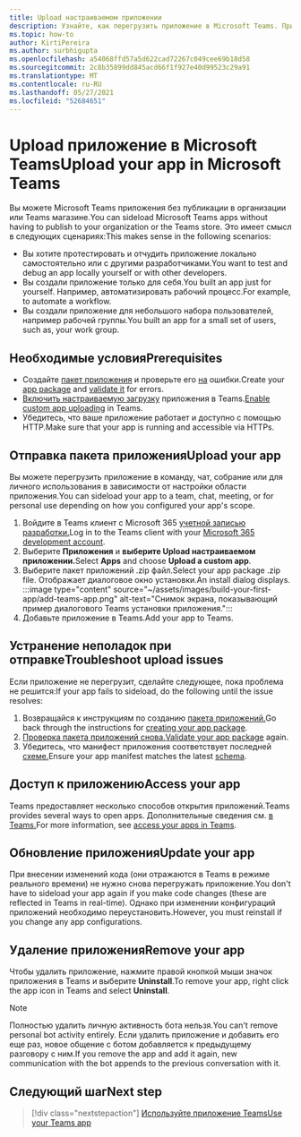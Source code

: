 ```yaml
---
title: Upload настраиваемом приложении
description: Узнайте, как перегрузить приложение в Microsoft Teams. При тестировании и отладке приложения во время разработки часто используется боковая загрузка.
ms.topic: how-to
author: KirtiPereira
ms.author: surbhigupta
ms.openlocfilehash: a54068ffd57a5d622cad72267c049cee69b18d58
ms.sourcegitcommit: 2c8b35899dd845acd66f1f927e40d99523c29a91
ms.translationtype: MT
ms.contentlocale: ru-RU
ms.lasthandoff: 05/27/2021
ms.locfileid: "52684651"
---
```

# <a name="upload-your-app-in-microsoft-teams"></a><span data-ttu-id="9fde8-104">Upload приложение в Microsoft Teams</span><span class="sxs-lookup"><span data-stu-id="9fde8-104">Upload your app in Microsoft Teams</span></span>

<span data-ttu-id="9fde8-105">Вы можете Microsoft Teams приложения без публикации в организации или Teams магазине.</span><span class="sxs-lookup"><span data-stu-id="9fde8-105">You can sideload Microsoft Teams apps without having to publish to your organization or the Teams store.</span></span> <span data-ttu-id="9fde8-106">Это имеет смысл в следующих сценариях:</span><span class="sxs-lookup"><span data-stu-id="9fde8-106">This makes sense in the following scenarios:</span></span>

* <span data-ttu-id="9fde8-107">Вы хотите протестировать и отчудить приложение локально самостоятельно или с другими разработчиками.</span><span class="sxs-lookup"><span data-stu-id="9fde8-107">You want to test and debug an app locally yourself or with other developers.</span></span>
* <span data-ttu-id="9fde8-108">Вы создали приложение только для себя.</span><span class="sxs-lookup"><span data-stu-id="9fde8-108">You built an app just for yourself.</span></span> <span data-ttu-id="9fde8-109">Например, автоматизировать рабочий процесс.</span><span class="sxs-lookup"><span data-stu-id="9fde8-109">For example, to automate a workflow.</span></span>
* <span data-ttu-id="9fde8-110">Вы создали приложение для небольшого набора пользователей, например рабочей группы.</span><span class="sxs-lookup"><span data-stu-id="9fde8-110">You built an app for a small set of users, such as, your work group.</span></span>

## <a name="prerequisites"></a><span data-ttu-id="9fde8-111">Необходимые условия</span><span class="sxs-lookup"><span data-stu-id="9fde8-111">Prerequisites</span></span>

* <span data-ttu-id="9fde8-112">Создайте [пакет приложения](~/concepts/build-and-test/apps-package.md) и проверьте его [на](https://dev.teams.microsoft.com/appvalidation.html) ошибки.</span><span class="sxs-lookup"><span data-stu-id="9fde8-112">Create your [app package](~/concepts/build-and-test/apps-package.md) and [validate it](https://dev.teams.microsoft.com/appvalidation.html) for errors.</span></span>
* <span data-ttu-id="9fde8-113">[Включить настраиваемую загрузку](~/concepts/build-and-test/prepare-your-o365-tenant.md#enable-custom-teams-apps-and-turn-on-custom-app-uploading) приложения в Teams.</span><span class="sxs-lookup"><span data-stu-id="9fde8-113">[Enable custom app uploading](~/concepts/build-and-test/prepare-your-o365-tenant.md#enable-custom-teams-apps-and-turn-on-custom-app-uploading) in Teams.</span></span>
* <span data-ttu-id="9fde8-114">Убедитесь, что ваше приложение работает и доступно с помощью HTTP.</span><span class="sxs-lookup"><span data-stu-id="9fde8-114">Make sure that your app is running and accessible via HTTPs.</span></span>

## <a name="upload-your-app"></a><span data-ttu-id="9fde8-115">Отправка пакета приложения</span><span class="sxs-lookup"><span data-stu-id="9fde8-115">Upload your app</span></span>

<span data-ttu-id="9fde8-116">Вы можете перегрузить приложение в команду, чат, собрание или для личного использования в зависимости от настройки области приложения.</span><span class="sxs-lookup"><span data-stu-id="9fde8-116">You can sideload your app to a team, chat, meeting, or for personal use depending on how you configured your app's scope.</span></span>

1. <span data-ttu-id="9fde8-117">Войдите в Teams клиент с Microsoft 365 [учетной записью разработки.](~/build-your-first-app/build-and-run.md#prerequisites)</span><span class="sxs-lookup"><span data-stu-id="9fde8-117">Log in to the Teams client with your [Microsoft 365 development account](~/build-your-first-app/build-and-run.md#prerequisites).</span></span>
1. <span data-ttu-id="9fde8-118">Выберите **Приложения** и **выберите Upload настраиваемом приложении.**</span><span class="sxs-lookup"><span data-stu-id="9fde8-118">Select **Apps** and choose **Upload a custom app**.</span></span>
1. <span data-ttu-id="9fde8-119">Выберите пакет приложений .zip файл.</span><span class="sxs-lookup"><span data-stu-id="9fde8-119">Select your app package .zip file.</span></span> <span data-ttu-id="9fde8-120">Отображает диалоговое окно установки.</span><span class="sxs-lookup"><span data-stu-id="9fde8-120">An install dialog displays.</span></span>
:::image type="content" source="~/assets/images/build-your-first-app/add-teams-app.png" alt-text="Снимок экрана, показывающий пример диалогового Teams установки приложения.":::
1. <span data-ttu-id="9fde8-122">Добавьте приложение в Teams.</span><span class="sxs-lookup"><span data-stu-id="9fde8-122">Add your app to Teams.</span></span>

## <a name="troubleshoot-upload-issues"></a><span data-ttu-id="9fde8-123">Устранение неполадок при отправке</span><span class="sxs-lookup"><span data-stu-id="9fde8-123">Troubleshoot upload issues</span></span>

<span data-ttu-id="9fde8-124">Если приложение не перегрузит, сделайте следующее, пока проблема не решится:</span><span class="sxs-lookup"><span data-stu-id="9fde8-124">If your app fails to sideload, do the following until the issue resolves:</span></span>

1. <span data-ttu-id="9fde8-125">Возвращайся к инструкциям по созданию [пакета приложений.](../../concepts/build-and-test/apps-package.md)</span><span class="sxs-lookup"><span data-stu-id="9fde8-125">Go back through the instructions for [creating your app package](../../concepts/build-and-test/apps-package.md).</span></span>
1. <span data-ttu-id="9fde8-126">[Проверка пакета приложений снова.](https://dev.teams.microsoft.com/appvalidation.html)</span><span class="sxs-lookup"><span data-stu-id="9fde8-126">[Validate your app package](https://dev.teams.microsoft.com/appvalidation.html) again.</span></span>
1. <span data-ttu-id="9fde8-127">Убедитесь, что манифест приложения соответствует последней [схеме.](../../resources/schema/manifest-schema.md)</span><span class="sxs-lookup"><span data-stu-id="9fde8-127">Ensure your app manifest matches the latest [schema](../../resources/schema/manifest-schema.md).</span></span>

## <a name="access-your-app"></a><span data-ttu-id="9fde8-128">Доступ к приложению</span><span class="sxs-lookup"><span data-stu-id="9fde8-128">Access your app</span></span>

<span data-ttu-id="9fde8-129">Teams предоставляет несколько способов открытия приложений.</span><span class="sxs-lookup"><span data-stu-id="9fde8-129">Teams provides several ways to open apps.</span></span> <span data-ttu-id="9fde8-130">Дополнительные сведения см. [в Teams.](https://support.microsoft.com/office/access-your-apps-in-teams-0758cb09-9e85-40e7-a974-51df7734646a)</span><span class="sxs-lookup"><span data-stu-id="9fde8-130">For more information, see [access your apps in Teams](https://support.microsoft.com/office/access-your-apps-in-teams-0758cb09-9e85-40e7-a974-51df7734646a).</span></span>

## <a name="update-your-app"></a><span data-ttu-id="9fde8-131">Обновление приложения</span><span class="sxs-lookup"><span data-stu-id="9fde8-131">Update your app</span></span>

<span data-ttu-id="9fde8-132">При внесении изменений кода (они отражаются в Teams в режиме реального времени) не нужно снова перегружать приложение.</span><span class="sxs-lookup"><span data-stu-id="9fde8-132">You don't have to sideload your app again if you make code changes (these are reflected in Teams in real-time).</span></span> <span data-ttu-id="9fde8-133">Однако при изменении конфигураций приложений необходимо переустановить.</span><span class="sxs-lookup"><span data-stu-id="9fde8-133">However, you must reinstall if you change any app configurations.</span></span>

## <a name="remove-your-app"></a><span data-ttu-id="9fde8-134">Удаление приложения</span><span class="sxs-lookup"><span data-stu-id="9fde8-134">Remove your app</span></span>

<span data-ttu-id="9fde8-135">Чтобы удалить приложение, нажмите правой кнопкой мыши значок приложения в Teams и выберите **Uninstall**.</span><span class="sxs-lookup"><span data-stu-id="9fde8-135">To remove your app, right click the app icon in Teams and select **Uninstall**.</span></span>

> [!NOTE]
> <span data-ttu-id="9fde8-136">Полностью удалить личную активность бота нельзя.</span><span class="sxs-lookup"><span data-stu-id="9fde8-136">You can't remove personal bot activity entirely.</span></span> <span data-ttu-id="9fde8-137">Если удалить приложение и добавить его еще раз, новое общение с ботом добавляется к предыдущему разговору с ним.</span><span class="sxs-lookup"><span data-stu-id="9fde8-137">If you remove the app and add it again, new communication with the bot appends to the previous conversation with it.</span></span>

## <a name="next-step"></a><span data-ttu-id="9fde8-138">Следующий шаг</span><span class="sxs-lookup"><span data-stu-id="9fde8-138">Next step</span></span>

> [!div class="nextstepaction"]
> [<span data-ttu-id="9fde8-139">Используйте приложение Teams</span><span class="sxs-lookup"><span data-stu-id="9fde8-139">Use your Teams app</span></span>](https://support.microsoft.com/office/apps-and-services-cc1fba57-9900-4634-8306-2360a40c665b?ui=en-us&rs=en-us&ad=us)
